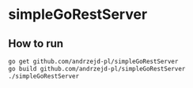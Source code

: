 # simpleGoRestServer

## How to run

```bash
go get github.com/andrzejd-pl/simpleGoRestServer
go build github.com/andrzejd-pl/simpleGoRestServer
./simpleGoRestServer
```